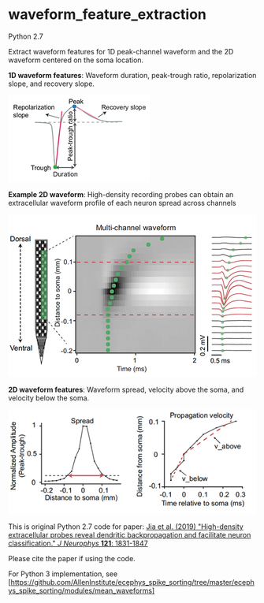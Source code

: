 # waveform_feature_extraction
Python 2.7

Extract waveform features for 1D peak-channel waveform and the 2D waveform centered on the soma location.

**1D waveform features**: Waveform duration, peak-trough ratio, repolarization slope, and recovery slope.

![1D features](images/1d_waveform_features.png "1D waveform features")

**Example 2D waveform**: High-density recording probes can obtain an extracellular waveform profile of each neuron spread across channels

![2D waveform](images/2d_waveform.png "2D waveform")

**2D waveform features**: Waveform spread, velocity above the soma, and velocity below the soma.

![2D features](images/2d_waveform_features.png "2D waveform features")

This is original Python 2.7 code for paper:
[Jia et al. (2019) "High-density extracellular probes reveal dendritic backpropagation and facilitate neuron classification." _J Neurophys_ **121**: 1831-1847](https://doi.org/10.1152/jn.00680.2018)

Please cite the paper if using the code. 

For Python 3 implementation, see [https://github.com/AllenInstitute/ecephys_spike_sorting/tree/master/ecephys_spike_sorting/modules/mean_waveforms]


